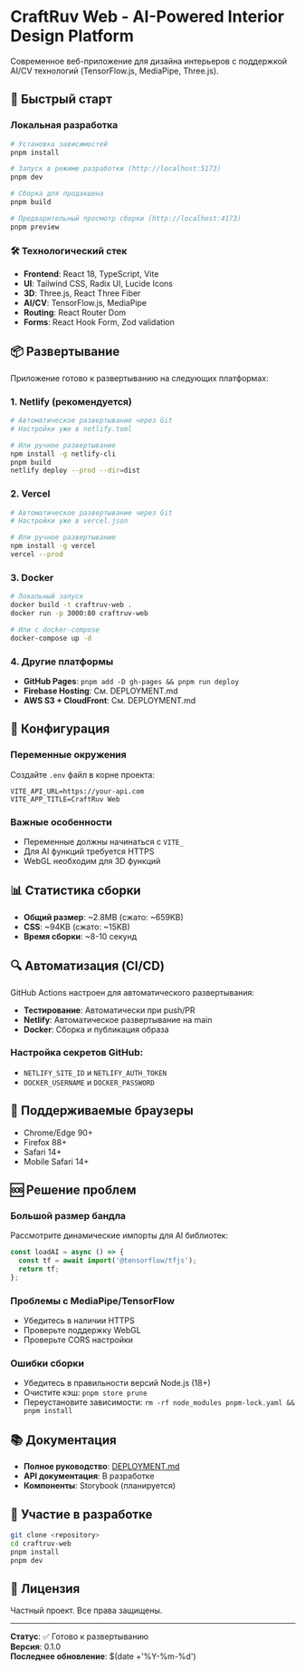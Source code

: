 # CraftRuv Web - AI-Powered Interior Design Platform

Современное веб-приложение для дизайна интерьеров с поддержкой AI/CV технологий (TensorFlow.js, MediaPipe, Three.js).

## 🚀 Быстрый старт

### Локальная разработка

```bash
# Установка зависимостей
pnpm install

# Запуск в режиме разработки (http://localhost:5173)
pnpm dev

# Сборка для продакшена
pnpm build

# Предварительный просмотр сборки (http://localhost:4173)
pnpm preview
```

### 🛠 Технологический стек

- **Frontend**: React 18, TypeScript, Vite
- **UI**: Tailwind CSS, Radix UI, Lucide Icons
- **3D**: Three.js, React Three Fiber
- **AI/CV**: TensorFlow.js, MediaPipe
- **Routing**: React Router Dom
- **Forms**: React Hook Form, Zod validation

## 📦 Развертывание

Приложение готово к развертыванию на следующих платформах:

### 1. Netlify (рекомендуется)
```bash
# Автоматическое развертывание через Git
# Настройки уже в netlify.toml

# Или ручное развертывание
npm install -g netlify-cli
pnpm build
netlify deploy --prod --dir=dist
```

### 2. Vercel
```bash
# Автоматическое развертывание через Git
# Настройки уже в vercel.json

# Или ручное развертывание
npm install -g vercel
vercel --prod
```

### 3. Docker
```bash
# Локальный запуск
docker build -t craftruv-web .
docker run -p 3000:80 craftruv-web

# Или с docker-compose
docker-compose up -d
```

### 4. Другие платформы
- **GitHub Pages**: `pnpm add -D gh-pages && pnpm run deploy`
- **Firebase Hosting**: См. DEPLOYMENT.md
- **AWS S3 + CloudFront**: См. DEPLOYMENT.md

## 🔧 Конфигурация

### Переменные окружения
Создайте `.env` файл в корне проекта:

```env
VITE_API_URL=https://your-api.com
VITE_APP_TITLE=CraftRuv Web
```

### Важные особенности
- Переменные должны начинаться с `VITE_`
- Для AI функций требуется HTTPS
- WebGL необходим для 3D функций

## 📊 Статистика сборки

- **Общий размер**: ~2.8MB (сжато: ~659KB)
- **CSS**: ~94KB (сжато: ~15KB)
- **Время сборки**: ~8-10 секунд

## 🔍 Автоматизация (CI/CD)

GitHub Actions настроен для автоматического развертывания:
- **Тестирование**: Автоматически при push/PR
- **Netlify**: Автоматическое развертывание на main
- **Docker**: Сборка и публикация образа

### Настройка секретов GitHub:
- `NETLIFY_SITE_ID` и `NETLIFY_AUTH_TOKEN`
- `DOCKER_USERNAME` и `DOCKER_PASSWORD`

## 📱 Поддерживаемые браузеры

- Chrome/Edge 90+
- Firefox 88+
- Safari 14+
- Mobile Safari 14+

## 🆘 Решение проблем

### Большой размер бандла
Рассмотрите динамические импорты для AI библиотек:
```javascript
const loadAI = async () => {
  const tf = await import('@tensorflow/tfjs');
  return tf;
};
```

### Проблемы с MediaPipe/TensorFlow
- Убедитесь в наличии HTTPS
- Проверьте поддержку WebGL
- Проверьте CORS настройки

### Ошибки сборки
- Убедитесь в правильности версий Node.js (18+)
- Очистите кэш: `pnpm store prune`
- Переустановите зависимости: `rm -rf node_modules pnpm-lock.yaml && pnpm install`

## 📚 Документация

- **Полное руководство**: [DEPLOYMENT.md](./DEPLOYMENT.md)
- **API документация**: В разработке
- **Компоненты**: Storybook (планируется)

## 🤝 Участие в разработке

```bash
git clone <repository>
cd craftruv-web
pnpm install
pnpm dev
```

## 📄 Лицензия

Частный проект. Все права защищены.

---

**Статус**: ✅ Готово к развертыванию  
**Версия**: 0.1.0  
**Последнее обновление**: $(date +'%Y-%m-%d')
